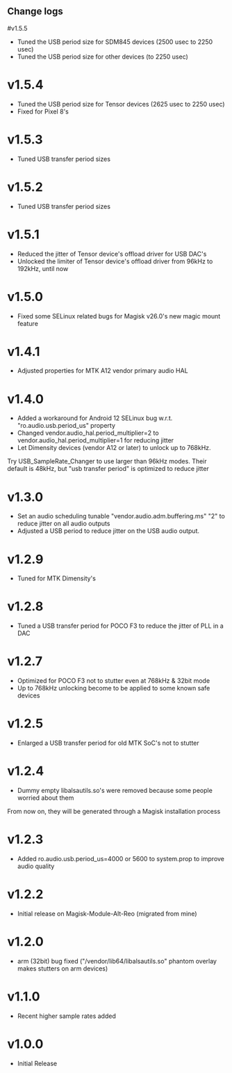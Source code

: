 ## Change logs

#v1.5.5
* Tuned the USB period size for SDM845 devices (2500 usec to 2250 usec)
* Tuned the USB period size for other devices (to 2250 usec)

# v1.5.4
* Tuned the USB period size for Tensor devices (2625 usec to 2250 usec)
* Fixed for Pixel 8's

# v1.5.3
* Tuned USB transfer period sizes

# v1.5.2
* Tuned USB transfer period sizes

# v1.5.1
* Reduced the jitter of Tensor device's offload driver for USB DAC's
* Unlocked the limiter of Tensor device's offload driver from 96kHz to 192kHz, until now

# v1.5.0
* Fixed some SELinux related bugs for Magisk v26.0's new magic mount feature

# v1.4.1
* Adjusted properties for MTK A12 vendor primary audio HAL

# v1.4.0
* Added a workaround for Android 12 SELinux bug w.r.t. "ro.audio.usb.period_us" property
* Changed vendor.audio_hal.period_multiplier=2 to vendor.audio_hal.period_multiplier=1 for reducing jitter
* Let Dimensity devices (vendor A12 or later) to unlock up to 768kHz. 

Try USB_SampleRate_Changer to use larger than 96kHz modes. Their default is 48kHz, but "usb transfer period" is optimized to reduce jitter

# v1.3.0
* Set an audio scheduling tunable "vendor.audio.adm.buffering.ms" "2" to reduce jitter on all audio outputs
* Adjusted a USB period to reduce jitter on the USB audio output.

# v1.2.9
* Tuned for MTK Dimensity's

# v1.2.8
* Tuned a USB transfer period for POCO F3 to reduce the jitter of PLL in a DAC

# v1.2.7
* Optimized for POCO F3 not to stutter even at 768kHz & 32bit mode
* Up to 768kHz unlocking become to be applied to some known safe devices

# v1.2.5
* Enlarged a USB transfer period for old MTK SoC's not to stutter

# v1.2.4
* Dummy empty libalsautils.so's were removed because some people worried about them

From now on, they will be generated through a Magisk installation process

# v1.2.3
* Added ro.audio.usb.period_us=4000 or 5600 to system.prop to improve audio quality

# v1.2.2
* Initial release on Magisk-Module-Alt-Reo (migrated from mine)

# v1.2.0
* arm (32bit) bug fixed ("/vendor/lib64/libalsautils.so" phantom overlay makes stutters on arm devices)

# v1.1.0
* Recent higher sample rates added

# v1.0.0
* Initial Release

##
